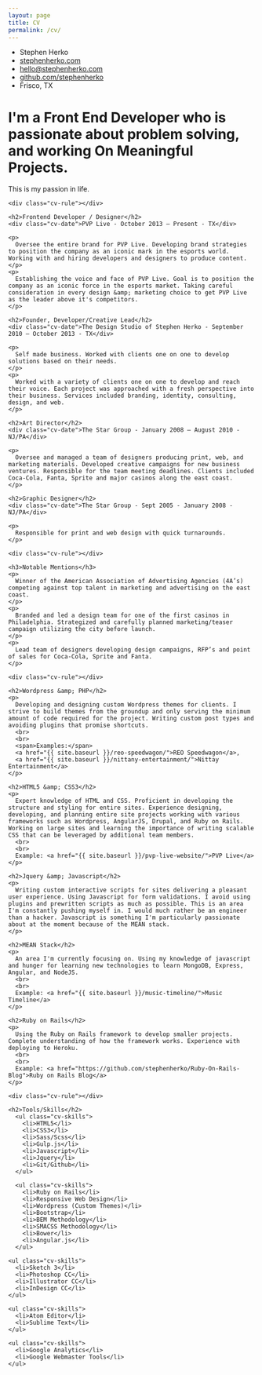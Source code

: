 ```yaml
---
layout: page
title: CV
permalink: /cv/
---
```


<div class="container cv-container">

  <ul class="cv-contact-list">
    <li>Stephen Herko</li>
    <li><a href="http://stephenherko.com">stephenherko.com</a></li>
    <li><a href="mailto: hello@stephenherko.com">hello@stephenherko.com</a></li>
    <li><a href="http://github.com/stephenherko">github.com/stephenherko</a></li>
    <li>Frisco, TX</li>
  </ul>

  <div class="cv-info">
    <h1 class="cv-cta">I'm a Front End Developer who is passionate about problem solving, and working On Meaningful Projects.</h1>
    <p>
       This is my passion in life.
    </p>

    <div class="cv-rule"></div>

    <h2>Frontend Developer / Designer</h2>
    <div class="cv-date">PVP Live - October 2013 – Present - TX</div>

    <p>
      Oversee the entire brand for PVP Live. Developing brand strategies to position the company as an iconic mark in the esports world. Working with and hiring developers and designers to produce content.
    </p>
    <p>
      Establishing the voice and face of PVP Live. Goal is to position the company as an iconic force in the esports market. Taking careful consideration in every design &amp; marketing choice to get PVP Live as the leader above it's competitors.
    </p>

    <h2>Founder, Developer/Creative Lead</h2>
    <div class="cv-date">The Design Studio of Stephen Herko - September 2010 – October 2013 - TX</div>

    <p>
      Self made business. Worked with clients one on one to develop solutions based on their needs.
    </p>
    <p>
      Worked with a variety of clients one on one to develop and reach their voice. Each project was approached with a fresh perspective into their business. Services included branding, identity, consulting, design, and web.
    </p>

    <h2>Art Director</h2>
    <div class="cv-date">The Star Group - January 2008 – August 2010 - NJ/PA</div>

    <p>
      Oversee and managed a team of designers producing print, web, and marketing materials. Developed creative campaigns for new business ventures. Responsible for the team meeting deadlines. Clients included Coca-Cola, Fanta, Sprite and major casinos along the east coast.
    </p>

    <h2>Graphic Designer</h2>
    <div class="cv-date">The Star Group - Sept 2005 - January 2008 - NJ/PA</div>

    <p>
      Responsible for print and web design with quick turnarounds.
    </p>

    <div class="cv-rule"></div>

    <h3>Notable Mentions</h3>
    <p>
      Winner of the American Association of Advertising Agencies (4A’s) competing against top talent in marketing and advertising on the east coast.
    </p>
    <p>
      Branded and led a design team for one of the first casinos in Philadelphia. Strategized and carefully planned marketing/teaser campaign utilizing the city before launch.
    </p>
    <p>
      Lead team of designers developing design campaigns, RFP’s and point of sales for Coca-Cola, Sprite and Fanta.
    </p>

    <div class="cv-rule"></div>

    <h2>Wordpress &amp; PHP</h2>
    <p>
      Developing and designing custom Wordpress themes for clients. I strive to build themes from the groundup and only serving the minimum amount of code required for the project. Writing custom post types and avoiding plugins that promise shortcuts.
      <br>
      <br>
      <span>Examples:</span>
      <a href="{{ site.baseurl }}/reo-speedwagon/">REO Speedwagon</a>,
      <a href="{{ site.baseurl }}/nittany-entertainment/">Nittay Entertainment</a>
    </p>

    <h2>HTML5 &amp; CSS3</h2>
    <p>
      Expert knowledge of HTML and CSS. Proficient in developing the structure and styling for entire sites. Experience designing, developing, and planning entire site projects working with various frameworks such as Wordpress, AngularJS, Drupal, and Ruby on Rails. Working on large sites and learning the importance of writing scalable CSS that can be leveraged by additional team members.
      <br>
      <br>
      Example: <a href="{{ site.baseurl }}/pvp-live-website/">PVP Live</a>
    </p>

    <h2>Jquery &amp; Javascript</h2>
    <p>
      Writing custom interactive scripts for sites delivering a pleasant user experience. Using Javascript for form validations. I avoid using plugins and prewritten scripts as much as possible. This is an area I'm constantly pushing myself in. I would much rather be an engineer than a hacker. Javascript is something I'm particularly passionate about at the moment because of the MEAN stack.
    </p>

    <h2>MEAN Stack</h2>
    <p>
      An area I'm currently focusing on. Using my knowledge of javascript and hunger for learning new technologies to learn MongoDB, Express, Angular, and NodeJS.
      <br>
      <br>
      Example: <a href="{{ site.baseurl }}/music-timeline/">Music Timeline</a>
    </p>

    <h2>Ruby on Rails</h2>
    <p>
      Using the Ruby on Rails framework to develop smaller projects. Complete understanding of how the framework works. Experience with deploying to Heroku.
      <br>
      <br>
      Example: <a href="https://github.com/stephenherko/Ruby-On-Rails-Blog">Ruby on Rails Blog</a>
    </p>

    <div class="cv-rule"></div>

    <h2>Tools/Skills</h2>
      <ul class="cv-skills">
        <li>HTML5</li>
        <li>CSS3</li>
        <li>Sass/Scss</li>
        <li>Gulp.js</li>
        <li>Javascript</li>
        <li>Jquery</li>
        <li>Git/Github</li>
      </ul>

      <ul class="cv-skills">
        <li>Ruby on Rails</li>
        <li>Responsive Web Design</li>
        <li>Wordpress (Custom Themes)</li>
        <li>Bootstrap</li>
        <li>BEM Methodology</li>
        <li>SMACSS Methodology</li>
        <li>Bower</li>
        <li>Angular.js</li>
      </ul>

    <ul class="cv-skills">
      <li>Sketch 3</li>
      <li>Photoshop CC</li>
      <li>Illustrator CC</li>
      <li>InDesign CC</li>
    </ul>

    <ul class="cv-skills">
      <li>Atom Editor</li>
      <li>Sublime Text</li>
    </ul>

    <ul class="cv-skills">
      <li>Google Analytics</li>
      <li>Google Webmaster Tools</li>
    </ul>

</div>
